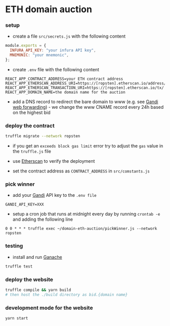 # ETH domain auction

### setup
* create a file `src/secrets.js` with the following content

```javascript
module.exports = {
  INFURA_API_KEY: "your infura API key",
  MNEMONIC: "your mnemonic",
};
```

* create `.env` file with the following content
```
REACT_APP_CONTRACT_ADDRESS=your ETH contract address
REACT_APP_ETHERSCAN_ADDRESS_URI=https://[ropsten].etherscan.io/address/
REACT_APP_ETHERSCAN_TRANSACTION_URI=https://[ropsten].etherscan.io/tx/
REACT_APP_DOMAIN_NAME=the domain name for the auction
```

* add a DNS record to redirect the bare domain to www (e.g. see [Gandi web forwarding](https://wiki.gandi.net/en/domains/management/domain-as-website/forwarding)) - we change the www CNAME record every 24h based on the highest bid

### deploy the contract

```bash
truffle migrate --network ropsten
```

* if you get an `exceeds block gas limit` error try to adjust the `gas` value in the `truffle.js` file

* use [Etherscan](https://ropsten.etherscan.io/) to verify the deployment

* set the contract address as `CONTRACT_ADDRESS` in `src/comstants.js`

### pick winner

* add your [Gandi](https://www.gandi.net/en) API key to the `.env file`
```
GANDI_API_KEY=XXX
```

* setup a cron job that runs at midnight every day by running `crontab -e` and adding the following line
```
0 0 * * * truffle exec ~/domain-eth-auction/pickWinner.js --network ropsten
```

### testing

* install and run [Ganache](http://truffleframework.com/ganache/)

```bash
truffle test
```

### deploy the website
```bash
truffle compile && yarn build
# then host the ./build directory as bid.{domain name}
```

### development mode for the website
```bash
yarn start
```


